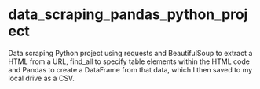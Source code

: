 # data_scraping_pandas_python_project
Data scraping Python project using requests and BeautifulSoup to extract a HTML from a URL, find_all to specify table elements within the HTML code and Pandas to create a DataFrame from that data, which I then saved to my local drive as a CSV.
